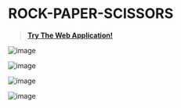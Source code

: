 # ROCK-PAPER-SCISSORS

 >**[Try The Web Application!](https://amey-thakur.github.io/ROCK-PAPER-SCISSORS)**

![image](https://user-images.githubusercontent.com/54937357/158045104-3417d0a9-e358-4aa2-baba-b0f29588ae8d.png)

![image](https://user-images.githubusercontent.com/54937357/158045157-0c5a2790-60d4-4550-8490-f4682b9faa17.png)

![image](https://user-images.githubusercontent.com/54937357/158045131-1b56053f-9f5e-495a-a8e1-92d392094155.png)

![image](https://user-images.githubusercontent.com/54937357/158045189-1fd618f6-7c6c-412d-b1a7-5293ef3d2bb8.png)
